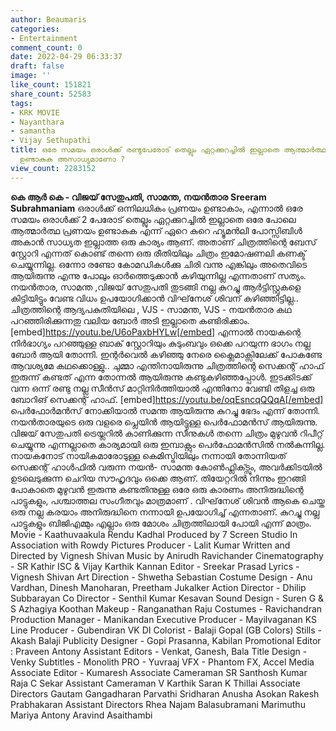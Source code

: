 ```yaml
---
author: Beaumaris
categories:
- Entertainment
comment_count: 0
date: 2022-04-29 06:33:37
draft: false
image: ''
like_count: 151821
share_count: 52583
tags:
- KRK MOVIE
- Nayanthara
- samantha
- Vijay Sethupathi
title: ഒരേ സമയം ഒരാൾക്ക് രണ്ടുപേരോട് തെല്ലും ഏറ്റക്കുറച്ചിൽ ഇല്ലാതെ ആത്മാർത്ഥ പ്രണയം
  ഉണ്ടാകുക അസാധ്യമാണോ ?
view_count: 2283152
---
```


**കെ ആർ കെ - വിജയ് സേതുപതി, സാമന്ത, നയൻ‌താര** **Sreeram Subrahmaniam** ഒരാൾക്ക് ഒന്നിലധികം പ്രണയം ഉണ്ടാകാം, എന്നാൽ ഒരേ സമയം ഒരാൾക്ക് 2 പേരോട് തെല്ലും ഏറ്റക്കുറച്ചിൽ ഇല്ലാതെ ഒരേ പോലെ ആത്മാർത്ഥ പ്രണയം ഉണ്ടാകുക എന്ന് ഏറെ കുറെ ഹ്യൂമൻലി പോസ്സിബിൾ അകാൻ സാധ്യത ഇല്ലാത്ത ഒരു കാര്യം ആണ്. അതാണ് ചിത്രത്തിന്റെ ബേസ് സ്റ്റോറി എന്നത് കൊണ്ട് തന്നെ ഒരു രീതിയിലും ചിത്രം ഇമോഷണലി കണക്ട് ചെയ്യുന്നില്ല. ഒന്നോ രണ്ടോ കോമഡികൾക്കു ചിരി വന്നു എങ്കിലും അതെവിടെ ആയിരുന്നു എന്നു പോലും ഓർത്തെടുക്കാൻ കഴിയുന്നില്ല എന്നതാണ് സത്യം. നയൻ‌താര, സാമന്ത ,വിജയ് സേതുപതി തുടങ്ങി നല്ല കുറച്ചു ആർട്ടിസ്റ്റുകളെ കിട്ടിയിട്ടും വേണ്ട വിധം ഉപയോഗിക്കാൻ വിഘ്‌നേശ് ശിവന് കഴിഞ്ഞിട്ടില്ല.. ചിത്രത്തിന്റെ ആദ്യപകുതിയിലെ , VJS - സാമന്ത, VJS - നയൻതാര കഥ പറഞ്ഞിരിക്കുന്നതു വലിയ ബോർ അടി ഇല്ലാതെ കണ്ടിരിക്കാം. [embed]https://youtu.be/U6oPaxbHYLw[/embed] എന്നാൽ നായകന്റെ നിർഭാഗ്യം പറഞ്ഞുള്ള ബാക് സ്റ്റോറിയും കുടുംബവും ഒക്കെ പറയുന്ന ഭാഗം നല്ല ബോർ ആയി തോന്നി. ഇന്റർവെൽ കഴിഞ്ഞു നേരെ ക്ലൈമാക്സിലേക്ക് പോകണ്ടേ ആവശ്യമേ കഥക്കൊള്ളു.. ചുമ്മാ എന്തിനായിരുന്നു ചിത്രത്തിന്റെ സെക്കന്റ് ഹാഫ് ഇരുന്ന് കണ്ടത് എന്ന തോന്നൽ ആയിരുന്നു കണ്ടുകഴിഞ്ഞപ്പോൾ. ഇടക്കിടക്ക് വന്ന ഒന്ന് രണ്ടു നല്ല സീൻസ് മാറ്റിനിർത്തിയാൽ എന്തിനോ വേണ്ടി തിളച്ച ഒരു ബോറിങ് സെക്കന്റ് ഹാഫ്. [embed]https://youtu.be/oqEsncqQQqA[/embed] പെർഫോർമൻസ് നോക്കിയാൽ സമന്ത ആയിരുന്നു കുറച്ചു ഭേദം എന്ന് തോന്നി. നയൻതാരയുടെ ഒരു വളരെ പ്ലെയിൻ ആയിട്ടുള്ള പെർഫോമൻസ് ആയിരുന്നു. വിജയ് സേതുപതി ട്രെയ്ലറിൽ കാണിക്കുന്ന സീനുകൾ തന്നെ ചിത്രം മുഴുവൻ റിപീറ്റ്‌ ചെയ്യുന്നു എന്നല്ലാതെ കാര്യമായി ഒരു ഇമ്പാക്റ്റും പെർഫോമൻസിൽ നൽകുന്നില്ല. നായകനോട് നായികമാരോടുള്ള കെമിസ്ട്രിയിലും നന്നായി തോന്നിയത് സെക്കന്റ് ഹാൾഫിൽ വരുന്ന നയൻ- സാമന്ത കോൺഫ്ലിക്ട്സും, അവർക്കിടയിൽ ഉടലെടുക്കുന്ന ചെറിയ സൗഹൃദവും ഒക്കെ ആണ്. തിയേറ്ററിൽ നിന്നും ഇറങ്ങി പോകാതെ മുഴുവൻ ഇരുന്നു കണ്ടതിനുള്ള ഒരേ ഒരു കാരണം അനിരുദ്ധിന്റെ പാട്ടുകളും, പശ്ചാത്തല സംഗീതവും മാത്രമാണ് . വിഘ്‌നേശ് ശിവൻ ആകെ ചെയ്ത ഒരു നല്ല കരയാം അനിരുദ്ധിനെ നന്നായി ഉപയോഗിച്ച് എന്നതാണ്. കുറച്ചു നല്ല പാട്ടുകളും ബിജിഎമ്മും എല്ലാം ഒരു മോശം ചിത്രത്തിലായി പോയി എന്ന് മാത്രം. Movie - Kaathuvaakula Rendu Kadhal Produced by 7 Screen Studio In Association with Rowdy Pictures Producer - Lalit Kumar Written and Directed by Vignesh Shivan Music by Anirudh Ravichander Cinematography - SR Kathir ISC & Vijay Karthik Kannan Editor - Sreekar Prasad Lyrics - Vignesh Shivan Art Direction - Shwetha Sebastian Costume Design - Anu Vardhan, Dinesh Manoharan, Preetham Jukalker Action Director - Dhilip Subbarayan Co Director - Senthil Kumar Kesavan Sound Design - Suren G & S Azhagiya Koothan Makeup - Ranganathan Raju Costumes - Ravichandran Production Manager - Manikandan Executive Producer - Mayilvaganan KS Line Producer - Gubendiran VK DI Colorist - Balaji Gopal (GB Colors) Stills - Akash Balaji Publicity Designer - Gopi Prasanna, Kabilan Promotional Editor : Praveen Antony Assistant Editors - Venkat, Ganesh, Bala Title Design - Venky Subtitles - Monolith PRO - Yuvraaj VFX - Phantom FX, Accel Media Associate Editor - Kumaresh Associate Cameraman SR Santhosh Kumar Raja C Sekar Assistant Cameraman V Karthik Saran K Thillai Associate Directors Gautam Gangadharan Parvathi Sridharan Anusha Asokan Rakesh Prabhakaran Assistant Directors Rhea Najam Balasubramani Marimuthu Mariya Antony Aravind Asaithambi